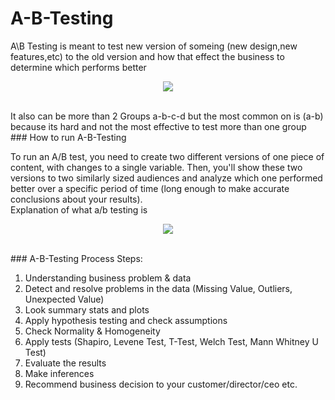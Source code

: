 # A-B-Testing
A\B Testing is meant to test new version of someing (new design,new features,etc) to the old version and how that effect the business to determine which performs better
<p align="center">
  <img src="https://camo.githubusercontent.com/27e73176ea577f97f0fa2c925852a5171a65f5e13f4121b208250280f2aeabf5/68747470733a2f2f692e696d6775722e636f6d2f3742696573494f2e676966" />
</p>
<br>
It also can be more than 2 Groups a-b-c-d but the most common on is (a-b) because its hard and not the most effective to test more than one group
<br>
### How to run A-B-Testing

To run an A/B test, you need to create two different versions of one piece of content, with changes to a single variable. Then, you'll show these two versions to two similarly sized audiences and analyze which one performed better over a specific period of time (long enough to make accurate conclusions about your results).
<br>
Explanation of what a/b testing is
<br>
<p align="center">
  <img src="https://camo.githubusercontent.com/f1347ad3f479a18b069f735fd163e55e902292c0675261be083124521238deb9/68747470733a2f2f6d69726f2e6d656469756d2e636f6d2f76322f726573697a653a6669743a313430302f302a424b626b58657336724b5472564131662e" />
</p>
<br>
### A-B-Testing Process Steps:

1. Understanding business problem & data
2. Detect and resolve problems in the data (Missing Value, Outliers, Unexpected Value)
3. Look summary stats and plots
4. Apply hypothesis testing and check assumptions
5. Check Normality & Homogeneity
6. Apply tests (Shapiro, Levene Test, T-Test, Welch Test, Mann Whitney U Test)
7. Evaluate the results
8. Make inferences
9. Recommend business decision to your customer/director/ceo etc.
